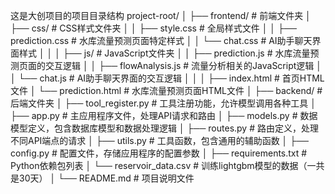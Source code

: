 这是大创项目的项目目录结构
project-root/
│
├── frontend/                     # 前端文件夹
│   ├── css/                      # CSS样式文件夹
│   │   ├── style.css             # 全局样式文件
│   │   ├── prediction.css         # 水库流量预测页面特定样式
│   │   └── chat.css              # AI助手聊天界面样式
│   │
│   ├── js/                       # JavaScript文件夹
│   │   ├── prediction.js          # 水库流量预测页面的交互逻辑
│   │   ├── flowAnalysis.js        # 流量分析相关的JavaScript逻辑
│   │   └── chat.js               # AI助手聊天界面的交互逻辑
│   │
│   ├── index.html                # 首页HTML文件
│   └── prediction.html           # 水库流量预测页面HTML文件
│
├── backend/                      # 后端文件夹
│   ├── tool_register.py          # 工具注册功能，允许模型调用各种工具
│   ├── app.py                    # 主应用程序文件，处理API请求和路由
│   ├── models.py                 # 数据模型定义，包含数据库模型和数据处理逻辑
│   ├── routes.py                 # 路由定义，处理不同API端点的请求
│   ├── utils.py                  # 工具函数，包含通用的辅助函数
│   ├── config.py                 # 配置文件，存储应用程序的配置参数
│   ├── requirements.txt          # Python依赖包列表
│   └── reservoir_data.csv        # 训练lightgbm模型的数据（一共是30天）
│
└── README.md                     # 项目说明文件
